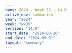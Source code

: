 ```yaml
---
name: 2024 - Week 35 - 14.0
active_nav: summaries
year: "2024"
week: "wk35"
version: "14.0"
start_date: "2024-08-26"
end_date: "2024-09-01"
layout: "summary"
---
```

